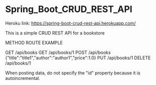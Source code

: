 # Spring_Boot_CRUD_REST_API
 
Heroku link: https://spring-boot-crud-rest-api.herokuapp.com/

This is a simple CRUD REST API for a bookstore

METHOD      	ROUTE              	EXAMPLE

GET	         /api/books
GET	         /api/books/1
POST	        /api/books	         {"title":"title1","author":"author1","price":1.0}
PUT	         /api/books/1
DELETE	      /api/books/1

When posting data, do not specify the "id" property because it is autoincremental.
